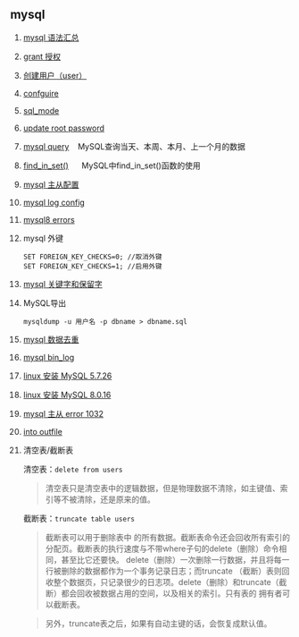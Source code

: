## mysql

1. [mysql 语法汇总](/Inc/MySql/inc/mysql.md)
2. [grant 授权](/Inc/MySql/inc/grant.md)
3. [创建用户（user）](/Inc/MySql/inc/user.md)
4. [confguire](/Inc/MySql/inc/confguire.md)
5. [sql_mode](/Inc/MySql/inc/sql_mode.md)
6. [update root password](/Inc/MySql/inc/update_root_password.md)
7. [mysql query](/Inc/MySql/inc/query.md)&nbsp;&nbsp;&nbsp;&nbsp;MySQL查询当天、本周、本月、上一个月的数据
8. [find_in_set()](/Inc/MySql/inc/find_in_set.md) &nbsp;&nbsp;&nbsp;&nbsp; MySQL中find_in_set()函数的使用
9. [mysql 主从配置](/Inc/MySql/inc/master-slave.md)
10. [mysql log config](/Inc/MySql/inc/log-config.md)
11. [mysql8 errors](/Inc/MySql/inc/mysql8.md)
12. mysql 外键
      
        SET FOREIGN_KEY_CHECKS=0; //取消外键
        SET FOREIGN_KEY_CHECKS=1; //启用外键
        
13. [mysql 关键字和保留字](https://dev.mysql.com/doc/refman/8.0/en/keywords.html)
14. MySQL导出

        mysqldump -u 用户名 -p dbname > dbname.sql

15. [mysql 数据去重](https://blog.csdn.net/n950814abc/article/details/82284838)
16. [mysql bin_log](/Inc/MySql/inc/binlog.md)
17. [linux 安装 MySQL 5.7.26](/Inc/MySql/inc/install5.7.26.md)
18. [linux 安装 MySQL 8.0.16](/Inc/MySql/inc/install8.0.16.md)
19. [mysql 主从 error 1032](https://blog.51cto.com/suifu/1845457)
20. [into outfile](https://www.jianshu.com/p/da3d8e8de237)
21. 清空表/截断表

	清空表：`delete from users`

	>清空表只是清空表中的逻辑数据，但是物理数据不清除，如主键值、索引等不被清除，还是原来的值。

	截断表：`truncate table users`

	>截断表可以用于删除表中 的所有数据。截断表命令还会回收所有索引的分配页。截断表的执行速度与不带where子句的delete（删除）命令相同，甚至比它还要快。 delete（删除）一次删除一行数据，并且将每一行被删除的数据都作为一个事务记录日志；而truncate （截断）表则回收整个数据页，只记录很少的日志项。delete（删除）和truncate（截断）都会回收被数据占用的空间，以及相关的索引。只有表的 拥有者可以截断表。

	>另外，truncate表之后，如果有自动主键的话，会恢复成默认值。
